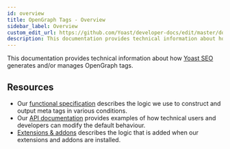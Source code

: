 ```yaml
---
id: overview
title: OpenGraph Tags - Overview
sidebar_label: Overview
custom_edit_url: https://github.com/Yoast/developer-docs/edit/master/docs/features/opengraph/overview.md
description: This documentation provides technical information about how Yoast SEO generates and/or manages OpenGraph tags.
---
```

This documentation provides technical information about how [Yoast SEO](https://yoast.com/wordpress/plugins/seo/) generates and/or manages OpenGraph tags.

## Resources
* Our [functional specification](functional-specification.md) describes the logic we use to construct and output meta tags in various conditions.
* Our [API documentation](api/overview.md) provides examples of how technical users and developers can modify the default behaviour.
* [Extensions & addons](extensions-and-addons.md) describes the logic that is added when our extensions and addons are installed.
